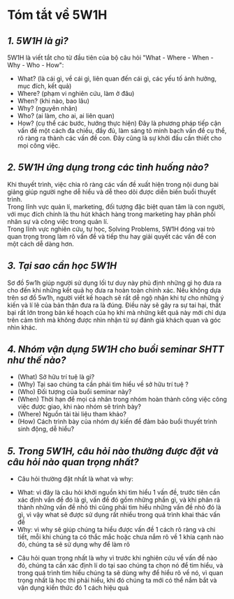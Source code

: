# Tóm tắt về 5W1H

## *1. 5W1H là gì?*
5W1H là viết tắt cho từ đầu tiên của bộ câu hỏi "What - Where - When - Why - Who - How":
- What? (là cái gì, về cái gì, liên quan đến cái gì, các yếu tố ảnh hưởng, mục đích, kết quả)
- Where? (phạm vi nghiên cứu, làm ở đâu)
- When? (khi nào, bao lâu)
- Why? (nguyên nhân)
- Who? (ai làm, cho ai, ai liên quan)
- How? (cụ thể các bước, hướng thực hiện)
Đây là phương pháp tiếp cận vấn đề một cách đa chiều, đầy đủ, làm sáng tỏ minh bạch vấn đề cụ thể,
rõ ràng ra thành các vấn đề con. Đây cũng là sự khởi đầu cần thiết cho mọi công việc.

## *2. 5W1H ứng dụng trong các tình huống nào?*
Khi thuyết trình, việc chia rõ ràng các vấn đề xuất hiện trong nội dung bài giảng giúp người nghe 
dễ hiểu và dễ theo dõi được diễn biến buổi thuyết trình.  
Trong lĩnh vực quản lí, marketing, đối tượng đặc biệt quan tâm là con người, với mục đích chính là 
thu hút khách hàng trong marketing hay phân phối nhân sự và công việc
trong quản lí.  
Trong lĩnh vực nghiên cứu, tự học, Solving Problems, 5W1H đóng vai trò quan trọng trong làm rõ vấn
đề và tiếp thu hay giải quyết các vấn đề con một cách dễ dàng hơn.

## *3. Tại sao cần học 5W1H*
Sơ đồ 5w1h giúp người sử dụng lối tư duy này phủ định những gì họ đưa ra cho đến khi những kết quả 
họ đưa ra hoàn toàn chính xác. Nếu không dựa trên sơ đồ 5w1h, người viết kế hoạch sẽ rất dễ ngộ 
nhận khi tự cho những ý kiến và lí lẽ của bản thân đưa ra là đúng. Điều này sẽ gây ra sự tai hại, 
thất bại rất lớn trong bản kế hoạch của họ khi mà những kết quả này mới chỉ dựa trên cảm tính mà không 
được nhìn nhận từ sự đánh giá khách quan và góc nhìn khác.

## *4. Nhóm vận dụng 5W1H cho buổi seminar SHTT như thế nào?*
-   (What) Sở hữu trí tuệ là gì?
-   (Why) Tại sao chúng ta cần phải tìm hiểu về sở hữu trí tuệ ?
-   (Who) Đối tượng của buổi seminar này?
-   (When) Thời hạn để mọi cá nhân trong nhóm hoàn thành công việc công việc được giao, khi nào nhóm sẽ trình bày?
-   (Where) Nguồn tài tài liệu tham khảo?
-   (How) Cách trình bày của nhóm dự kiến để đảm bảo buổi thuyết trình sinh động, dễ hiểu?
## *5. Trong 5W1H, câu hỏi nào thường được đặt và câu hỏi nào quan trọng nhất?*
- Câu hỏi thường đặt nhất là what và why:
+ What: vì đây là câu hỏi khởi nguồn khi tìm hiểu 1 vấn đề, trước tiên cần xác định vấn đề đó là gì, vấn đề đó gồm những phần gì, và khi phân rã thành những vấn đề nhỏ thì cũng phải tìm hiểu những vấn đề nhỏ đó là gì, vì vậy what sẽ được sử dụng rất nhiều trong quá trình khai thác vấn đề
+ Why: vì why sẽ giúp chúng ta hiểu được vấn đề 1 cách rõ ràng và chi tiết, mỗi khi chúng ta có thắc mắc hoặc chưa nắm rõ về 1 khía cạnh nào đó, chúng ta sẽ sử dụng why để làm rõ
- Câu hỏi quan trọng nhất là why vì trước khi nghiên cứu về vấn đề nào đó, chúng ta cần xác định lí do tại sao chúng ta chọn nó để tìm hiểu, và trong quá trình tìm hiểu chúng ta sẽ dùng why để hiểu rõ về nó, vì quan trọng nhất là học thì phải hiểu, khi đó chúng ta mới có thể nắm bắt và vận dụng kiến thức đó 1 cách hiệu quả
